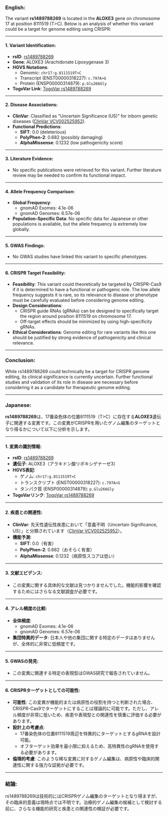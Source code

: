 ### English:
The variant **rs1489788269** is located in the **ALOXE3** gene on chromosome 17 at position 8111519 (T>C). Below is an analysis of whether this variant could be a target for genome editing using CRISPR:

---

#### 1. **Variant Identification**:
   - **rsID**: [rs1489788269](https://identifiers.org/dbsnp/rs1489788269)
   - **Gene**: ALOXE3 (Arachidonate Lipoxygenase 3)
   - **HGVS Notations**:
     - Genomic: `chr17:g.8111519T>C`
     - Transcript (ENST00000318227): `c.797A>G`
     - Protein (ENSP00000314879): `p.Glu266Gly`
   - **TogoVar Link**: [TogoVar rs1489788269](https://togovar.org/variant/17-8111519-T-C)

---

#### 2. **Disease Associations**:
   - **ClinVar**: Classified as "Uncertain Significance (US)" for inborn genetic diseases ([ClinVar VCV002525952](https://www.ncbi.nlm.nih.gov/clinvar/variation/2525952)).
   - **Functional Predictions**:
     - **SIFT**: 0.0 (deleterious)
     - **PolyPhen-2**: 0.682 (possibly damaging)
     - **AlphaMissense**: 0.1232 (low pathogenicity score)

---

#### 3. **Literature Evidence**:
   - No specific publications were retrieved for this variant. Further literature review may be needed to confirm its functional impact.

---

#### 4. **Allele Frequency Comparison**:
   - **Global Frequency**:
     - gnomAD Exomes: 4.1e-06
     - gnomAD Genomes: 6.57e-06
   - **Population-Specific Data**: No specific data for Japanese or other populations is available, but the allele frequency is extremely low globally.

---

#### 5. **GWAS Findings**:
   - No GWAS studies have linked this variant to specific phenotypes.

---

#### 6. **CRISPR Target Feasibility**:
   - **Feasibility**: This variant could theoretically be targeted by CRISPR-Cas9 if it is determined to have a functional or pathogenic role. The low allele frequency suggests it is rare, so its relevance to disease or phenotype must be carefully evaluated before considering genome editing.
   - **Design Considerations**:
     - CRISPR guide RNAs (gRNAs) can be designed to specifically target the region around position 8111519 on chromosome 17.
     - Off-target effects should be minimized by using high-specificity gRNAs.
   - **Ethical Considerations**: Genome editing for rare variants like this one should be justified by strong evidence of pathogenicity and clinical relevance.

---

### Conclusion:
While rs1489788269 could technically be a target for CRISPR genome editing, its clinical significance is currently uncertain. Further functional studies and validation of its role in disease are necessary before considering it as a candidate for therapeutic genome editing.

---

### Japanese:
**rs1489788269**は、17番染色体の位置8111519（T>C）に存在する**ALOXE3**遺伝子に関連する変異です。この変異がCRISPRを用いたゲノム編集のターゲットとなり得るかについて以下に分析を示します。

---

#### 1. **変異の識別情報**:
   - **rsID**: [rs1489788269](https://identifiers.org/dbsnp/rs1489788269)
   - **遺伝子**: ALOXE3（アラキドン酸リポキシゲナーゼ3）
   - **HGVS表記**:
     - ゲノム: `chr17:g.8111519T>C`
     - トランスクリプト (ENST00000318227): `c.797A>G`
     - タンパク質 (ENSP00000314879): `p.Glu266Gly`
   - **TogoVarリンク**: [TogoVar rs1489788269](https://togovar.org/variant/17-8111519-T-C)

---

#### 2. **疾患との関連性**:
   - **ClinVar**: 先天性遺伝性疾患において「意義不明（Uncertain Significance, US）」と分類されています（[ClinVar VCV002525952](https://www.ncbi.nlm.nih.gov/clinvar/variation/2525952)）。
   - **機能予測**:
     - **SIFT**: 0.0（有害）
     - **PolyPhen-2**: 0.682（おそらく有害）
     - **AlphaMissense**: 0.1232（病原性スコアは低い）

---

#### 3. **文献エビデンス**:
   - この変異に関する具体的な文献は見つかりませんでした。機能的影響を確認するためにはさらなる文献調査が必要です。

---

#### 4. **アレル頻度の比較**:
   - **全体頻度**:
     - gnomAD Exomes: 4.1e-06
     - gnomAD Genomes: 6.57e-06
   - **集団特異的データ**: 日本人や他の集団に関する特定のデータはありませんが、全体的に非常に低頻度です。

---

#### 5. **GWASの発見**:
   - この変異に関連する特定の表現型はGWAS研究で報告されていません。

---

#### 6. **CRISPRターゲットとしての可能性**:
   - **可能性**: この変異が機能的または病原性の役割を持つと判断された場合、CRISPR-Cas9でターゲットにすることは理論的に可能です。ただし、アレル頻度が非常に低いため、疾患や表現型との関連性を慎重に評価する必要があります。
   - **設計上の考慮点**:
     - 17番染色体の位置8111519周辺を特異的にターゲットとするgRNAを設計可能。
     - オフターゲット効果を最小限に抑えるため、高特異性のgRNAを使用する必要があります。
   - **倫理的考慮**: このような稀な変異に対するゲノム編集は、病原性や臨床的関連性に関する強力な証拠が必要です。

---

### 結論:
rs1489788269は技術的にはCRISPRゲノム編集のターゲットとなり得ますが、その臨床的意義は現時点では不明です。治療的ゲノム編集の候補として検討する前に、さらなる機能的研究と疾患との関連性の検証が必要です。